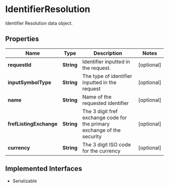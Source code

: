 

# IdentifierResolution

Identifier Resolution data object.

## Properties

Name | Type | Description | Notes
------------ | ------------- | ------------- | -------------
**requestId** | **String** | Identifier inputted in the request. |  [optional]
**inputSymbolType** | **String** | The type of identifier inputted in the request |  [optional]
**name** | **String** | Name of the requested identifier |  [optional]
**frefListingExchange** | **String** | The 3 digit fref exchange code for the primary exchange of the security |  [optional]
**currency** | **String** | The 3 digit ISO code for the currency |  [optional]


## Implemented Interfaces

* Serializable


